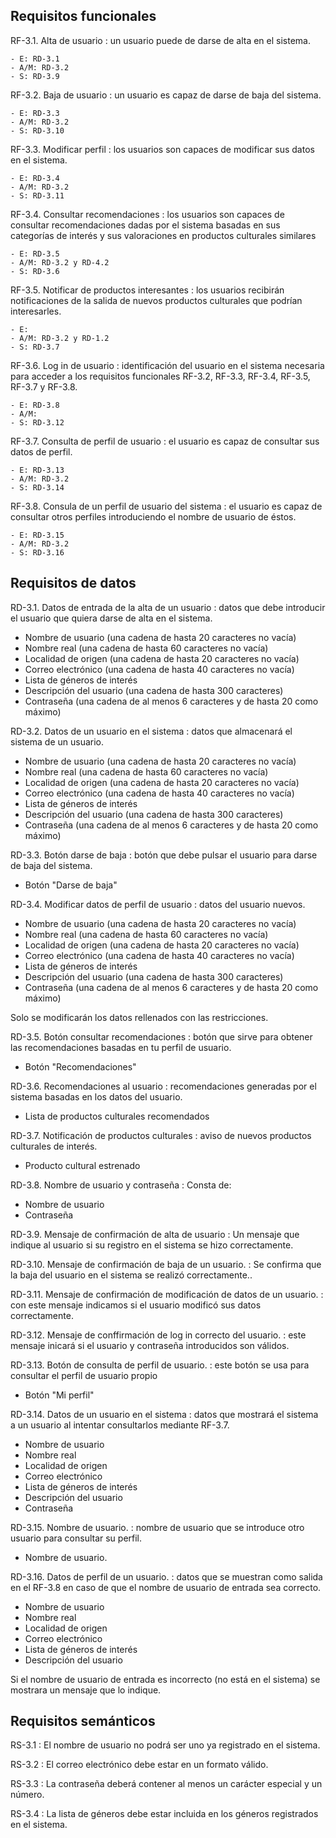 ## Requisitos funcionales

RF-3.1. Alta de usuario
: un usuario puede de darse de alta en el sistema.

    - E: RD-3.1
    - A/M: RD-3.2
    - S: RD-3.9
 
RF-3.2. Baja de usuario
: un usuario es capaz de darse de baja del sistema.

    - E: RD-3.3
    - A/M: RD-3.2
    - S: RD-3.10
 
RF-3.3. Modificar perfil
: los usuarios son capaces de modificar sus datos en el sistema.

    - E: RD-3.4
    - A/M: RD-3.2
    - S: RD-3.11
 
RF-3.4. Consultar recomendaciones
: los usuarios son capaces de consultar recomendaciones dadas por el sistema basadas en sus categorías de interés y sus valoraciones en productos culturales similares

    - E: RD-3.5
    - A/M: RD-3.2 y RD-4.2
    - S: RD-3.6
 
RF-3.5. Notificar de productos interesantes
: los usuarios recibirán notificaciones de la salida de nuevos productos culturales que podrían interesarles.

    - E:
    - A/M: RD-3.2 y RD-1.2
    - S: RD-3.7

RF-3.6. Log in de usuario
: identificación del usuario en el sistema necesaria para acceder a los requisitos funcionales RF-3.2, RF-3.3, RF-3.4, RF-3.5, RF-3.7 y RF-3.8.

    - E: RD-3.8
    - A/M:
    - S: RD-3.12

RF-3.7. Consulta de perfil de usuario
: el usuario es capaz de consultar sus datos de perfil.

    - E: RD-3.13
    - A/M: RD-3.2
    - S: RD-3.14

RF-3.8. Consula de un perfil de usuario del sistema
: el usuario es capaz de consultar otros perfiles introduciendo el nombre de usuario de éstos.

    - E: RD-3.15
    - A/M: RD-3.2
    - S: RD-3.16

## Requisitos de datos

RD-3.1. Datos de entrada de la alta de un usuario
: datos que debe introducir el usuario que quiera darse de alta en el sistema.

 - Nombre de usuario (una cadena de hasta 20 caracteres no vacía)
 - Nombre real (una cadena de hasta 60 caracteres no vacía)
 - Localidad de origen (una cadena de hasta 20 caracteres no vacía)
 - Correo electrónico (una cadena de hasta 40 caracteres no vacía)
 - Lista de géneros de interés 
 - Descripción del usuario (una cadena de hasta 300 caracteres)
 - Contraseña (una cadena de al menos 6 caracteres y de hasta 20 como máximo)
 
RD-3.2. Datos de un usuario en el sistema
: datos que almacenará el sistema de un usuario.

 - Nombre de usuario (una cadena de hasta 20 caracteres no vacía)
 - Nombre real (una cadena de hasta 60 caracteres no vacía)
 - Localidad de origen (una cadena de hasta 20 caracteres no vacía)
 - Correo electrónico (una cadena de hasta 40 caracteres no vacía)
 - Lista de géneros de interés 
 - Descripción del usuario (una cadena de hasta 300 caracteres)
 - Contraseña (una cadena de al menos 6 caracteres y de hasta 20 como máximo)
 
RD-3.3. Botón darse de baja
: botón que debe pulsar el usuario para darse de baja del sistema.

 - Botón "Darse de baja"
 
RD-3.4. Modificar datos de perfil de usuario
: datos del usuario nuevos.

 - Nombre de usuario (una cadena de hasta 20 caracteres no vacía)
 - Nombre real (una cadena de hasta 60 caracteres no vacía)
 - Localidad de origen (una cadena de hasta 20 caracteres no vacía)
 - Correo electrónico (una cadena de hasta 40 caracteres no vacía)
 - Lista de géneros de interés 
 - Descripción del usuario (una cadena de hasta 300 caracteres)
 - Contraseña (una cadena de al menos 6 caracteres y de hasta 20 como máximo)
 
 Solo se modificarán los datos rellenados con las restricciones.

RD-3.5. Botón consultar recomendaciones
: botón que sirve para obtener las recomendaciones basadas en tu perfil de usuario.

 - Botón "Recomendaciones"
 
RD-3.6. Recomendaciones al usuario
: recomendaciones generadas por el sistema basadas en los datos del usuario.

 - Lista de productos culturales recomendados

RD-3.7. Notificación de productos culturales
: aviso de nuevos productos culturales de interés.

 - Producto cultural estrenado
 
RD-3.8. Nombre de usuario y contraseña
: Consta de:

 - Nombre de usuario
 - Contraseña
 
RD-3.9. Mensaje de confirmación de alta de usuario
: Un mensaje que indique al usuario si su registro en el sistema se hizo correctamente.
 
RD-3.10. Mensaje de confirmación de baja de un usuario.
: Se confirma que la baja del usuario en el sistema se realizó correctamente..
 
RD-3.11. Mensaje de confirmación de modificación de datos de un usuario.
: con este mensaje indicamos si el usuario modificó sus datos correctamente.
 
RD-3.12. Mensaje de conffirmación de log in correcto del usuario.
: este mensaje inicará si el usuario y contraseña introducidos son válidos.

RD-3.13. Botón de consulta de perfil de usuario.
: este botón se usa para consultar el perfil de usuario propio

 - Botón "Mi perfil"
 
RD-3.14. Datos de un usuario en el sistema
: datos que mostrará el sistema a un usuario al intentar consultarlos mediante RF-3.7.

 - Nombre de usuario
 - Nombre real
 - Localidad de origen
 - Correo electrónico
 - Lista de géneros de interés 
 - Descripción del usuario
 - Contraseña
 
RD-3.15. Nombre de usuario.
: nombre de usuario que se introduce otro usuario para consultar su perfil.

 - Nombre de usuario.
 
RD-3.16. Datos de perfil de un usuario.
: datos que se muestran como salida en el RF-3.8 en caso de que el nombre de usuario de entrada sea correcto.

 - Nombre de usuario
 - Nombre real
 - Localidad de origen
 - Correo electrónico
 - Lista de géneros de interés 
 - Descripción del usuario
 
 Si el nombre de usuario de entrada es incorrecto (no está en el sistema) se mostrara un mensaje que lo indique.

## Requisitos semánticos

RS-3.1
: El nombre de usuario no podrá ser uno ya registrado en el sistema.

RS-3.2
: El correo electrónico debe estar en un formato válido.

RS-3.3
: La contraseña deberá contener al menos un carácter especial y un número.

RS-3.4
: La lista de géneros debe estar incluida en los géneros registrados en el sistema.
